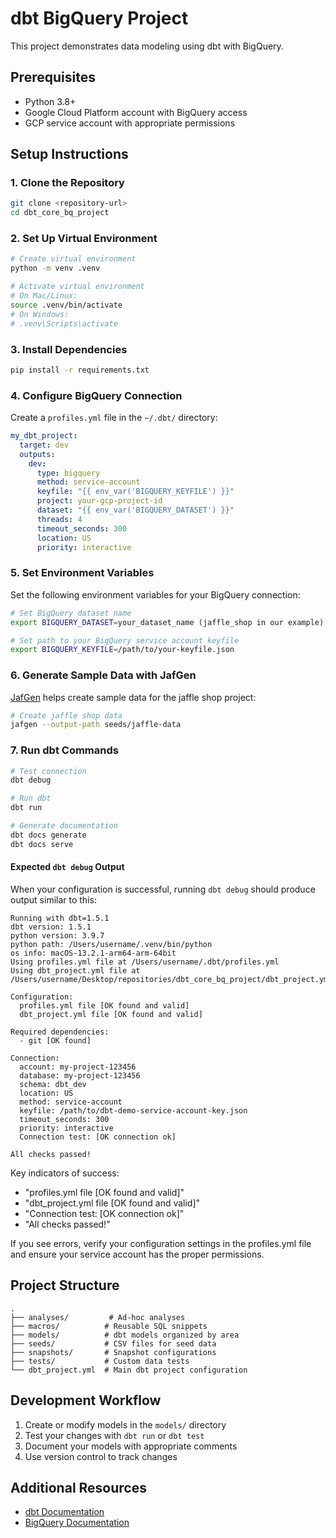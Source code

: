 # dbt BigQuery Project

This project demonstrates data modeling using dbt with BigQuery.

## Prerequisites
- Python 3.8+
- Google Cloud Platform account with BigQuery access
- GCP service account with appropriate permissions

## Setup Instructions

### 1. Clone the Repository
```bash
git clone <repository-url>
cd dbt_core_bq_project
```

### 2. Set Up Virtual Environment
```bash
# Create virtual environment
python -m venv .venv

# Activate virtual environment
# On Mac/Linux:
source .venv/bin/activate
# On Windows:
# .venv\Scripts\activate
```

### 3. Install Dependencies
```bash
pip install -r requirements.txt
```

### 4. Configure BigQuery Connection
Create a `profiles.yml` file in the `~/.dbt/` directory:
```yaml
my_dbt_project:
  target: dev
  outputs:
    dev:
      type: bigquery
      method: service-account
      keyfile: "{{ env_var('BIGQUERY_KEYFILE') }}"
      project: your-gcp-project-id
      dataset: "{{ env_var('BIGQUERY_DATASET') }}"
      threads: 4
      timeout_seconds: 300
      location: US
      priority: interactive
```

### 5. Set Environment Variables
Set the following environment variables for your BigQuery connection:

```bash
# Set BigQuery dataset name
export BIGQUERY_DATASET=your_dataset_name (jaffle_shop in our example)

# Set path to your BigQuery service account keyfile
export BIGQUERY_KEYFILE=/path/to/your-keyfile.json
```

### 6. Generate Sample Data with JafGen
[JafGen](https://github.com/dbt-labs/jaffle-shop-generator) helps create sample data for the jaffle shop project:

```bash
# Create jaffle shop data
jafgen --output-path seeds/jaffle-data
```

### 7. Run dbt Commands
```bash
# Test connection
dbt debug

# Run dbt
dbt run

# Generate documentation
dbt docs generate
dbt docs serve
```

#### Expected `dbt debug` Output

When your configuration is successful, running `dbt debug` should produce output similar to this:

```
Running with dbt=1.5.1
dbt version: 1.5.1
python version: 3.9.7
python path: /Users/username/.venv/bin/python
os info: macOS-13.2.1-arm64-arm-64bit
Using profiles.yml file at /Users/username/.dbt/profiles.yml
Using dbt_project.yml file at /Users/username/Desktop/repositories/dbt_core_bq_project/dbt_project.yml

Configuration:
  profiles.yml file [OK found and valid]
  dbt_project.yml file [OK found and valid]

Required dependencies:
  - git [OK found]

Connection:
  account: my-project-123456
  database: my-project-123456
  schema: dbt_dev
  location: US
  method: service-account
  keyfile: /path/to/dbt-demo-service-account-key.json
  timeout_seconds: 300
  priority: interactive
  Connection test: [OK connection ok]

All checks passed!
```

Key indicators of success:
- "profiles.yml file [OK found and valid]"
- "dbt_project.yml file [OK found and valid]"
- "Connection test: [OK connection ok]"
- "All checks passed!"

If you see errors, verify your configuration settings in the profiles.yml file and ensure your service account has the proper permissions.

## Project Structure
```
.
├── analyses/         # Ad-hoc analyses
├── macros/          # Reusable SQL snippets
├── models/          # dbt models organized by area
├── seeds/           # CSV files for seed data
├── snapshots/       # Snapshot configurations
├── tests/           # Custom data tests
└── dbt_project.yml  # Main dbt project configuration
```

## Development Workflow
1. Create or modify models in the `models/` directory
2. Test your changes with `dbt run` or `dbt test`
3. Document your models with appropriate comments
4. Use version control to track changes

## Additional Resources
- [dbt Documentation](https://docs.getdbt.com/)
- [BigQuery Documentation](https://cloud.google.com/bigquery/docs)
